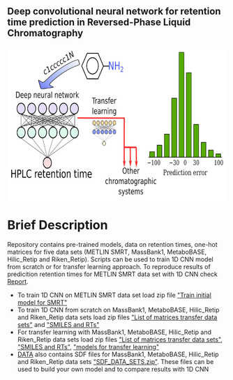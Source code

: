 ## Deep convolutional neural network for retention time prediction in Reversed-Phase Liquid Chromatography
<img src="graphical abstract.png" align="center" height="354" width="680"/>

# Brief Description
Repository contains pre-trained models, data on retention times, one-hot matrices for five data sets (METLIN SMRT, MassBank1, MetaboBASE, Hilic_Retip and Riken_Retip).
Scripts can be used to train 1D CNN model from scratch or for transfer learning approach.
To reproduce results of predicition retention times for METLIN SMRT data set with 1D CNN check [Report](https://github.com/Elizachem/SMRT_transfer/tree/main/Report).

* To train 1D CNN on METLIN SMRT data set load zip file ["Train initial model for SMRT"](https://github.com/Elizachem/SMRT_transfer/blob/main/DATA/Train%20initial%20model%20for%20SMRT.zip)
* To train 1D CNN from scratch on MassBank1, MetaboBASE, Hilic_Retip and Riken_Retip data sets load zip files ["List of matrices transfer data sets"](https://github.com/Elizachem/SMRT_transfer/blob/main/DATA/List%20of%20matrices%20transfer%20data%20sets.zip) and ["SMILES and RTs"](https://github.com/Elizachem/SMRT_transfer/blob/main/DATA/SMILES%20and%20RTs.zip)
* For transfer learning with MassBank1, MetaboBASE, Hilic_Retip and Riken_Retip data sets load zip files ["List of matrices transfer data sets"](https://github.com/Elizachem/SMRT_transfer/blob/main/DATA/List%20of%20matrices%20transfer%20data%20sets.zip), ["SMILES and RTs"](https://github.com/Elizachem/SMRT_transfer/blob/main/DATA/SMILES%20and%20RTs.zip), ["models for transfer learning"](https://github.com/Elizachem/SMRT_transfer/blob/main/DATA/models%20for%20transfer%20learning.zip) 
* [DATA](https://github.com/Elizachem/SMRT_transfer/tree/main/DATA) also contains SDF files for MassBank1, MetaboBASE, Hilic_Retip and Riken_Retip data sets ["SDF_DATA_SETS.zip"](https://github.com/Elizachem/SMRT_transfer/blob/main/DATA/SDF_DATA_SETS.zip). These files can be used to build your own model and to compare results with 1D CNN

